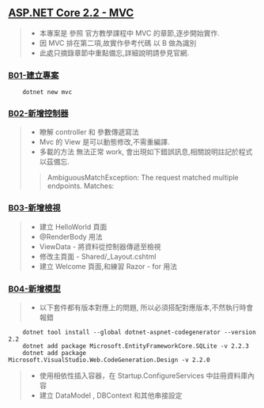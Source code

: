 ## [ASP.NET Core 2.2 - MVC](https://docs.microsoft.com/zh-tw/aspnet/core/tutorials/first-mvc-app/?view=aspnetcore-2.2)
> - 本專案是 參照 官方教學課程中 MVC 的章節,逐步開始實作.
> - 因 MVC 排在第二項,故實作參考代碼 以 B 做為識別
> - 此處只摘錄章節中重點備忘,詳細說明請參見官網.

### [B01-建立專案](https://docs.microsoft.com/zh-tw/aspnet/core/tutorials/first-mvc-app/start-mvc?view=aspnetcore-2.2&tabs=visual-studio)
```
	dotnet new mvc
```
 	
### [B02-新增控制器](https://docs.microsoft.com/zh-tw/aspnet/core/tutorials/first-mvc-app/adding-controller?view=aspnetcore-2.2&tabs=visual-studio)
> - 瞭解 controller 和 參數傳遞寫法
> - Mvc 的 View 是可以動態修改,不需重編譯.
> - 多載的方法 無法正常 work, 會出現如下錯誤訊息,相關說明註記於程式以茲備忘.
>> AmbiguousMatchException: The request matched multiple endpoints. Matches:

### [B03-新增檢視](https://docs.microsoft.com/zh-tw/aspnet/core/tutorials/first-mvc-app/adding-view?view=aspnetcore-2.2&tabs=visual-studio)
> - 建立 HelloWorld 頁面
> - @RenderBody 用法
> - ViewData - 將資料從控制器傳遞至檢視
> - 修改主頁面 - Shared/_Layout.cshtml 
> - 建立 Welcome 頁面,和練習  Razor - for 用法 
	
### [B04-新增模型](https://docs.microsoft.com/zh-tw/aspnet/core/tutorials/first-mvc-app/adding-model?view=aspnetcore-2.2&tabs=visual-studio)
> - 以下套件都有版本對應上的問題, 所以必須搭配對應版本,不然執行時會報錯
```
	dotnet tool install --global dotnet-aspnet-codegenerator --version 2.2
	dotnet add package Microsoft.EntityFrameworkCore.SQLite -v 2.2.3
	dotnet add package Microsoft.VisualStudio.Web.CodeGeneration.Design -v 2.2.0
```
> - 使用相依性插入容器，在 Startup.ConfigureServices 中註冊資料庫內容
> - 建立 DataModel , DBContext  和其他串接設定 
